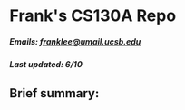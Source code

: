 # Frank's CS130A Repo
##### Emails: franklee@umail.ucsb.edu 
##### Last updated: 6/10

## Brief summary:
